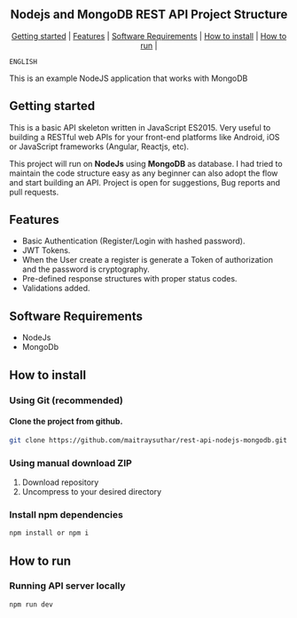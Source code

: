 <h2 align="center">Nodejs and MongoDB REST API Project Structure</h2>


<p align="center">
  <a href="#getting-started">Getting started</a> |
  <a href="#features">Features</a> |
  <a href="#software-requirements">Software Requirements</a> |
  <a href="#how-to-install">How to install</a> |
  <a href="#how-to-run">How to run</a> |
</p>



```
ENGLISH
```
This is an example NodeJS application that works with MongoDB

## Getting started

This is a basic API skeleton written in JavaScript ES2015. Very useful to building a RESTful web APIs for your front-end platforms like Android, iOS or JavaScript frameworks (Angular, Reactjs, etc).

This project will run on **NodeJs** using **MongoDB** as database. I had tried to maintain the code structure easy as any beginner can also adopt the flow and start building an API. Project is open for suggestions, Bug reports and pull requests.


## Features

-   Basic Authentication (Register/Login with hashed password).
-   JWT Tokens.
-   When the User create a register is generate a Token of authorization and the password is cryptography.
-   Pre-defined response structures with proper status codes.
-   Validations added.


## Software Requirements

- NodeJs
- MongoDb


## How to install

### Using Git (recommended)

#### Clone the project from github. 
```bash
git clone https://github.com/maitraysuthar/rest-api-nodejs-mongodb.git 
```

### Using manual download ZIP

1.  Download repository
2.  Uncompress to your desired directory


### Install npm dependencies

```bash
npm install or npm i
```

## How to run

### Running  API server locally

```bash
npm run dev
```
